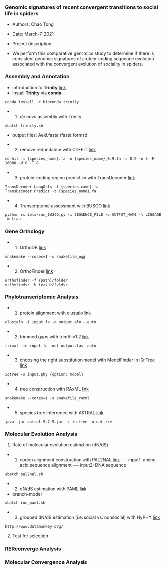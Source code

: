 ### Genomic signatures of recent convergent transitions to social life in spiders

- Authors: Chao Tong
- Date: March-7-2021

- Project description:
- We perform this comparative genomics study to determine if there is consistent genomic signatures of protein-coding sequence evolution associated with the convergent evolution of sociality in spiders.


### Assembly and Annotation

- introduction to **Trinity** [link](https://github.com/trinityrnaseq/trinityrnaseq/wiki)
- install **Trinity** via **conda**

```
conda install -c bioconda trinity
```
- 1. *de novo* assembly with Trinity

```
sbatch trinity.sh
```
- output files: Aexl.fasta (fasta format)

- 2. remove redundance with CD-HIT [link](http://weizhongli-lab.org/cd-hit/)
```
cd-hit -i {species_name}.fa -o {species_name}_0.9.fa -c 0.9 -n 5 -M 16000 –d 0 -T 8
```
- 3. protein-coding region prediction with TransDecoder [link](https://github.com/TransDecoder/TransDecoder/wiki)
```
TransDecoder.LongOrfs -t {species_name}.fa
TransDecoder.Predict -t {species_name}.fa
```

- 4. Transcriptome assessment with BUSCO [link](https://vcru.wisc.edu/simonlab/bioinformatics/programs/busco/BUSCO_v3_userguide.pdf)
```
python scripts/run_BUSCO.py -i SEQUENCE_FILE -o OUTPUT_NAME -l LINEAGE -m tran
```

### Gene Orthology
- 1. OrthoDB [link](https://www.orthodb.org/v8/index.html)
```
snakemake --cores=1 -s snakefile_ogg
```
- 2. OrthoFinder [link](https://github.com/davidemms/OrthoFinder)

```
orthofinder -f {path}/folder
orthofinder -b {path}/folder
```

### Phylotranscriptomic Analysis

- 1. protein alignment with clustalo [link](https://www.ebi.ac.uk/Tools/msa/clustalo/)
```
clustalo -i input.fa -o output.aln --auto
```
- 2. trimmed gaps with trimAl v1.2 [link](http://trimal.cgenomics.org/getting_started_with_trimal_v1.2)
```
trimal -in input.fa -out output.fas -auto
```
- 3. choosing the right substitution model with ModelFinder in IQ-Tree [link](http://www.iqtree.org/doc/Quickstart)
```
iqtree -s input.phy {option: model}
```
- 4. tree construction with RAxML [link](https://cme.h-its.org/exelixis/resource/download/NewManual.pdf)
```
snakemake --cores=1 -s snakefile_raxml
```
- 5. species tree inferrence with ASTRAL [link](https://github.com/smirarab/ASTRAL)
```
java -jar astral.5.7.5.jar -i in.tree -o out.tre
```

### Molecular Evolution Analysis
1. Rate of molecular evolution estimation (dN/dS)
- 1. codon alignment construction with PAL2NAL [link](http://www.bork.embl.de/pal2nal/)
--- input1: amino acid sequence alignment
--- input2: DNA sequence
```
sbatch pal2nal.sh
```
- 2. dN/dS estimation with PAML [link](http://web.mit.edu/6.891/www/lab/paml.html)
- branch-model
```
sbatch run_paml.sh
```
- 3. grouped dN/dS estimation (i.e. social vs. nonsocial) with HyPHY [link](http://www.hyphy.org/)
```
http://www.datamonkey.org/
```
2. Test for selection


### RERconverge Analysis

### Molecular Convergence Analysis

